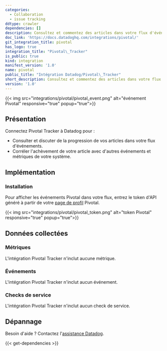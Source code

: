 ```yaml
---
categories:
  - Collaboration
  - issue tracking
ddtype: crawler
dependencies: []
description: Consultez et commentez des articles dans votre flux d'événements Datadog.
doc_link: 'https://docs.datadoghq.com/integrations/pivotal/'
git_integration_title: pivotal
has_logo: true
integration_title: "Pivotal\_Tracker"
is_public: true
kind: integration
manifest_version: '1.0'
name: pivotal
public_title: "Intégration Datadog/Pivotal\_Tracker"
short_description: Consultez et commentez des articles dans votre flux d'événements Datadog.
version: '1.0'
---
```

{{< img src="integrations/pivotal/pivotal_event.png" alt="événement Pivotal" responsive="true" popup="true">}}

## Présentation

Connectez Pivotal Tracker à Datadog pour :

* Consulter et discuter de la progression de vos articles dans votre flux d'événements.
* Corréler l'achèvement de votre article avec d'autres événements et métriques de votre système.

## Implémentation
### Installation

Pour afficher les événements Pivotal dans votre flux, entrez le token d'API généré à partir de votre [page de profil][1] Pivotal.

{{< img src="integrations/pivotal/pivotal_token.png" alt="token Pivotal" responsive="true" popup="true">}}

## Données collectées
### Métriques

L'intégration Pivotal Tracker n'inclut aucune métrique.

### Événements
L'intégration Pivotal Tracker n'inclut aucun événement.

### Checks de service
L'intégration Pivotal Tracker n'inclut aucun check de service.

## Dépannage
Besoin d'aide ? Contactez l'[assistance Datadog][2].

[1]: https://www.pivotaltracker.com/signin
[2]: https://docs.datadoghq.com/fr/help


{{< get-dependencies >}}